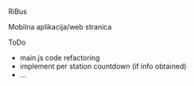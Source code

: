 RiBus

Mobilna aplikacija/web stranica

ToDo

- main.js code refactoring
- implement per station countdown (if info obtained)
- ...